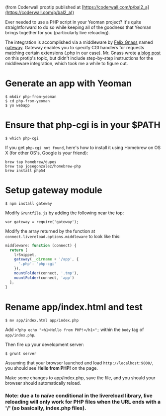(from Coderwall proptip published at [https://coderwall.com/p/bal2_a](https://coderwall.com/p/bal2_a))

Ever needed to use a PHP script in your Yeoman project? It's quite straightforward to do so while keeping all of the goodness that Yeoman brings together for you (particularly live reloading).

The integration is accomplished via a middleware by [Felix Gnass](https://github.com/fgnass) named [gateway](https://github.com/fgnass/gateway). Gateway enables you to specify CGI handlers for requests matching certain extensions (.php in our case). Mr. Gnass wrote [a blog post](http://fgnass.github.io/2012/08/30/yeoman.html) on this protip's topic, but didn't include step-by-step instructions for the middleware integration, which took me a while to figure out.

# Generate an app with Yeoman

```
$ mkdir php-from-yeoman
$ cd php-from-yeoman
$ yo webapp
```

# Ensure that php-cgi is in your $PATH

```
$ which php-cgi
```

If you get `php-cgi not found`, here's how to install it using Homebrew on OS X (for other OS's, Google is your friend):

```
brew tap homebrew/dupes
brew tap josegonzalez/homebrew-php
brew install php54
```

# Setup gateway module

```
$ npm install gateway
```

Modify `Gruntfile.js` by adding the following near the top:

```
var gateway = require('gateway');
```

Modify the array returned by the function at `connect.livereload.options.middleware` to look like this:

```javascript
middleware: function (connect) {
  return [
    lrSnippet,
    gateway(__dirname + '/app', {
      '.php': 'php-cgi'
    }),
    mountFolder(connect, '.tmp'),
    mountFolder(connect, 'app')
  ];
}
```

# Rename app/index.html and test

```
$ mv app/index.html app/index.php
```

Add `<?php echo "<h1>Hello from PHP!</h1>";` within the `body` tag of `app/index.php`.

Then fire up your development server:

```
$ grunt server
```

Assuming that your browser launched and load `http://localhost:9000/`, you should see **Hello from PHP!** on the page.

Make some changes to app/index.php, save the file, and you should your browser should automatically reload.

### Note: due a to naïve conditional in the livereload library, live reloading will only work for PHP files when the URL ends with a '/' (so basically, index.php files).
